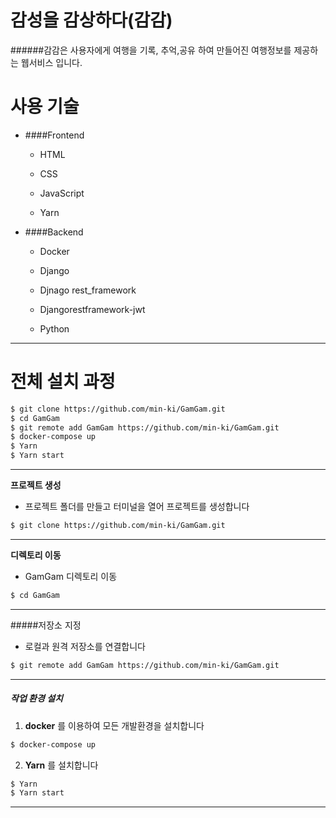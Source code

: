 # 감성을 감상하다(감감)

######감감은 사용자에게 여행을 기록, 추억,공유 하여 만들어진 여행정보를 제공하는 웹서비스 입니다.

# 사용 기술

* ####Frontend

  * HTML

  * CSS
  * JavaScript
  * Yarn

- ####Backend

  * Docker

  * Django
  * Djnago rest_framework
  * Djangorestframework-jwt
  * Python

--------------------------------------------------------------------

# 전체 설치 과정

```bash
$ git clone https://github.com/min-ki/GamGam.git
$ cd GamGam
$ git remote add GamGam https://github.com/min-ki/GamGam.git
$ docker-compose up
$ Yarn 
$ Yarn start
```

---------------------------------------

**프로젝트 생성**

* 프로젝트 폴더를 만들고 터미널을 열어 프로젝트를 생성합니다

```bash
$ git clone https://github.com/min-ki/GamGam.git
```

------------------------------------------------------------------

**디렉토리 이동**

* GamGam 디렉토리 이동

```bash
$ cd GamGam
```

---------------------------

#####저장소 지정

* 로컬과 원격 저장소를 연결합니다

~~~bash
$ git remote add GamGam https://github.com/min-ki/GamGam.git
~~~

-----------------------------------------------

##### 작업 환경 설치

1. **docker** 를 이용하여 모든 개발환경을 설치합니다

~~~bash
$ docker-compose up
~~~

2. **Yarn** 를 설치합니다 

~~~bash
$ Yarn
$ Yarn start
~~~

------------------------------------

